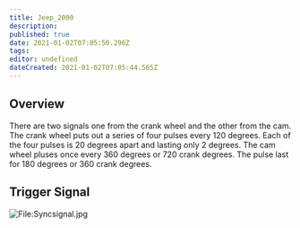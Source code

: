 ```yaml
---
title: Jeep_2000
description: 
published: true
date: 2021-01-02T07:05:50.296Z
tags: 
editor: undefined
dateCreated: 2021-01-02T07:05:44.565Z
---
```


Overview
--------

There are two signals one from the crank wheel and the other from the cam. The crank wheel puts out a series of four pulses every 120 degrees. Each of the four pulses is 20 degrees apart and lasting only 2 degrees. The cam wheel pluses once every 360 degrees or 720 crank degrees. The pulse last for 180 degrees or 360 crank degrees.

Trigger Signal
--------------

![<File:Syncsignal.jpg>](Syncsignal.jpg "File:Syncsignal.jpg")